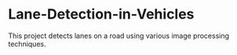 # Lane-Detection-in-Vehicles
This project detects lanes on a road using various image processing techniques. 
